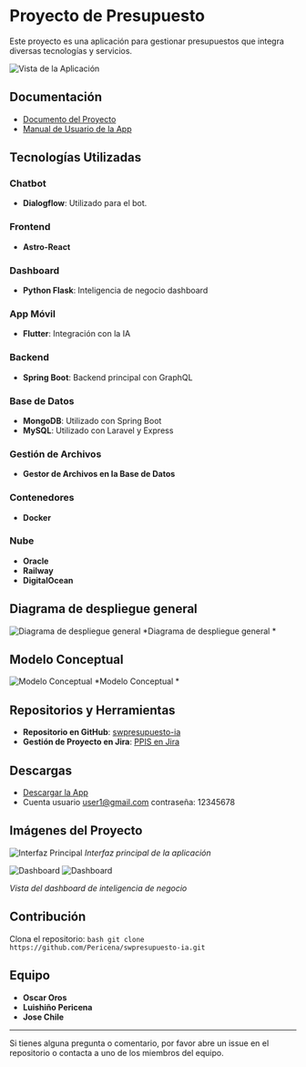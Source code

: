 # Proyecto de Presupuesto

Este proyecto es una aplicación para gestionar presupuestos que integra diversas tecnologías y servicios.

![Vista de la Aplicación](screencapture/screencapture1.png)

## Documentación

- [Documento del Proyecto](https://onedrive.live.com/personal/a711140c86bb0b01/_layouts/15/doc2.aspx?resid=91e30277-a302-46e2-b768-efd278c8b18b&cid=a711140c86bb0b01&ct=1718249250172&wdOrigin=OFFICECOM-WEB.START.UPLOAD&wdPreviousSessionSrc=HarmonyWeb&wdPreviousSession=03650ba1-e649-4fff-bc38-75877f6c3576)
- [Manual de Usuario de la App](https://firebasestorage.googleapis.com/v0/b/imagenes-972f4.appspot.com/o/presupuesto%2FMovilManualdeUsuario.docx.pdf?alt=media&token=3484c8ee-b538-4f5a-83b0-b2a10a5691ca)

## Tecnologías Utilizadas

### Chatbot
- **Dialogflow**: Utilizado para el bot.

### Frontend
- **Astro-React**

### Dashboard
- **Python Flask**: Inteligencia de negocio dashboard

### App Móvil
- **Flutter**: Integración con la IA

### Backend
- **Spring Boot**: Backend principal con GraphQL

### Base de Datos
- **MongoDB**: Utilizado con Spring Boot
- **MySQL**: Utilizado con Laravel y Express

### Gestión de Archivos
- **Gestor de Archivos en la Base de Datos**

### Contenedores
- **Docker**

### Nube
- **Oracle**
- **Railway**
- **DigitalOcean**

## Diagrama de despliegue general 
![Diagrama de despliegue general ](screencapture/screencapture5.png) <!-- Reemplazar con la URL de tu imagen -->
*Diagrama de despliegue general *

## Modelo Conceptual
![Modelo Conceptual ](screencapture/screencapture6.png) <!-- Reemplazar con la URL de tu imagen -->
*Modelo Conceptual *

## Repositorios y Herramientas

- **Repositorio en GitHub**: [swpresupuesto-ia](https://github.com/Pericena/swpresupuesto-ia)
- **Gestión de Proyecto en Jira**: [PPIS en Jira](https://andresintel773.atlassian.net/jira/software/projects/PPIS/boards/3)

## Descargas

- [Descargar la App](https://drive.google.com/file/d/1ezbsAwMqPHzvZD14QJBCWuZ0PcnHwmIL/view)
- Cuenta usuario user1@gmail.com contraseña: 12345678
## Imágenes del Proyecto

![Interfaz Principal](screencapture/screencapture2.png) <!-- Reemplazar con la URL de tu imagen -->
*Interfaz principal de la aplicación*

![Dashboard](screencapture/screencapture3.png)
![Dashboard](screencapture/screencapture4.png)
 <!-- Reemplazar con la URL de tu imagen -->
*Vista del dashboard de inteligencia de negocio*

## Contribución
Clona el repositorio:
    ```bash
    git clone https://github.com/Pericena/swpresupuesto-ia.git
    ```


## Equipo

- **Oscar Oros**
- **Luishiño Pericena**
- **Jose Chile**


---

Si tienes alguna pregunta o comentario, por favor abre un issue en el repositorio o contacta a uno de los miembros del equipo.